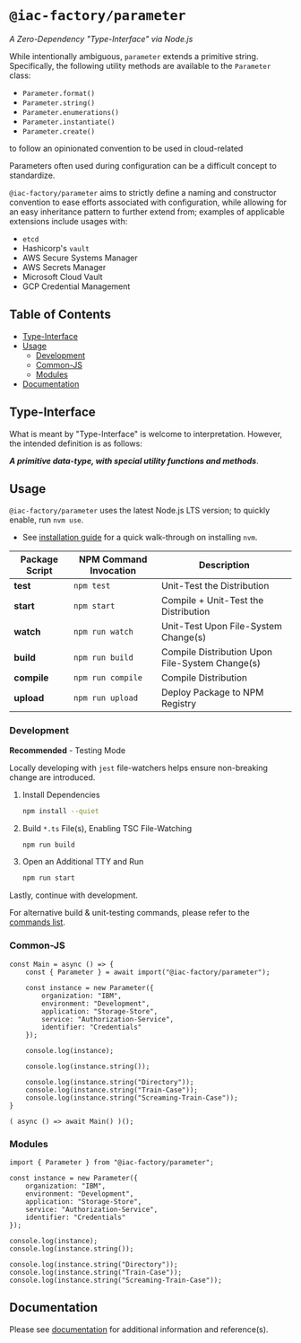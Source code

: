 # `@iac-factory/parameter` #

*A Zero-Dependency "Type-Interface" via Node.js*

While intentionally ambiguous, `parameter` extends a primitive string. Specifically,
the following utility methods are available to the `Parameter` class:

- `Parameter.format()`
- `Parameter.string()`
- `Parameter.enumerations()`
- `Parameter.instantiate()`
- `Parameter.create()`

to follow an opinionated convention
to be used in cloud-related 

Parameters often used during configuration can be a difficult concept to standardize.

`@iac-factory/parameter` aims to strictly define a naming and constructor convention to ease efforts associated
with configuration, while allowing for an easy inheritance pattern to further extend from; examples of applicable
extensions include usages with:

- `etcd`
- Hashicorp's `vault`
- AWS Secure Systems Manager
- AWS Secrets Manager
- Microsoft Cloud Vault
- GCP Credential Management

## Table of Contents ##

- [Type-Interface](#type-interface)
- [Usage](#usage)
    - [Development](#development)
    - [Common-JS](#common-js)
    - [Modules](#modules)
- [Documentation](#documentation)

## Type-Interface ##

What is meant by "Type-Interface" is welcome to interpretation. However, the intended definition is as follows:

***A primitive data-type, with special utility functions and methods***.

## Usage ##

`@iac-factory/parameter` uses the latest Node.js LTS version; to quickly enable, run `nvm use`.

- See [installation guide](https://github.com/nvm-sh/nvm#about) for a quick walk-through on installing `nvm`.

| Package Script | NPM Command Invocation | Description                                     |
|----------------|------------------------|-------------------------------------------------|
| **test**       | `npm test`             | Unit-Test the Distribution                      |
| **start**      | `npm start`            | Compile + Unit-Test the Distribution            |
| **watch**      | `npm run watch`        | Unit-Test Upon File-System Change(s)            |
| **build**      | `npm run build`        | Compile Distribution Upon File-System Change(s) |
| **compile**    | `npm run compile`      | Compile Distribution                            |
| **upload**     | `npm run upload`       | Deploy Package to NPM Registry                  |

### Development ###

**Recommended** - Testing Mode

Locally developing with `jest` file-watchers helps ensure non-breaking change are introduced.

1. Install Dependencies
    ```bash
    npm install --quiet
    ```
2. Build `*.ts` File(s), Enabling TSC File-Watching
    ```bash
    npm run build
    ```
3. Open an Additional TTY and Run
    ```bash
    npm run start
    ```

Lastly, continue with development.

For alternative build & unit-testing commands, please refer to the [commands list](#usage).

### Common-JS ###

```node
const Main = async () => {
    const { Parameter } = await import("@iac-factory/parameter");

    const instance = new Parameter({
        organization: "IBM",
        environment: "Development",
        application: "Storage-Store",
        service: "Authorization-Service",
        identifier: "Credentials"
    });

    console.log(instance);

    console.log(instance.string());

    console.log(instance.string("Directory"));
    console.log(instance.string("Train-Case"));
    console.log(instance.string("Screaming-Train-Case"));
}

( async () => await Main() )();
```

### Modules ###

```node
import { Parameter } from "@iac-factory/parameter";

const instance = new Parameter({
    organization: "IBM",
    environment: "Development",
    application: "Storage-Store",
    service: "Authorization-Service",
    identifier: "Credentials"
});

console.log(instance);
console.log(instance.string());

console.log(instance.string("Directory"));
console.log(instance.string("Train-Case"));
console.log(instance.string("Screaming-Train-Case"));
```

## Documentation ##

Please see [documentation](./documentation) for additional information and reference(s).